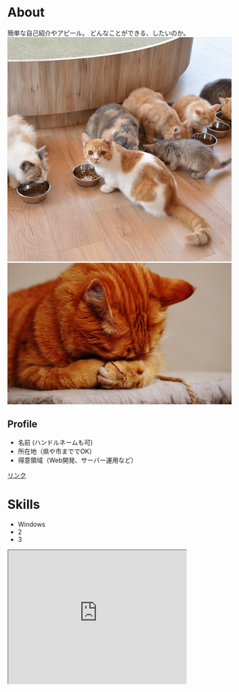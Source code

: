 # About
簡単な自己紹介やアピール。
どんなことができる、したいのか。
![猫の写真](DSC_1452-2.jpg)
![猫２](adorable-animal-animal-world-cat-209037.jpg)
## Profile
- 名前 (ハンドルネームも可)
- 所在地（県や市まででOK）
- 得意領域（Web開発、サーバー運用など）

[リンク](https://nnn.ed.nico)


# Skills
- Windows
- 2
- 3

<iframe src="https://www.openprocessing.org/sketch/922102/embed/" width="400" height="300"></iframe>
